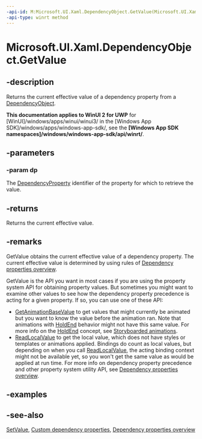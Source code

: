```yaml
---
-api-id: M:Microsoft.UI.Xaml.DependencyObject.GetValue(Microsoft.UI.Xaml.DependencyProperty)
-api-type: winrt method
---
```


<!-- Method syntax
public object GetValue(Windows.UI.Xaml.DependencyProperty dp)
-->

# Microsoft.UI.Xaml.DependencyObject.GetValue

## -description
Returns the current effective value of a dependency property from a [DependencyObject](dependencyobject.md).

**This documentation applies to WinUI 2 for UWP** for [WinUI]/windows/apps/winui/winui3/ in the [Windows App SDK]/windows/apps/windows-app-sdk/, see the **[Windows App SDK namespaces]/windows/windows-app-sdk/api/winrt/**.

## -parameters
### -param dp
The [DependencyProperty](dependencyproperty.md) identifier of the property for which to retrieve the value.

## -returns
Returns the current effective value.

## -remarks
GetValue obtains the current effective value of a dependency property. The current effective value is determined by using rules of [Dependency properties overview](/windows/uwp/xaml-platform/dependency-properties-overview).

GetValue is the API you want in most cases if you are using the property system API for obtaining property values. But sometimes you might want to examine other values to see how the dependency property precedence is acting for a given property. If so, you can use one of these API:


+ [GetAnimationBaseValue](dependencyobject_getanimationbasevalue_1955567622.md) to get values that might currently be animated but you want to know the value before the animation ran. Note that animations with [HoldEnd](../microsoft.ui.xaml.media.animation/fillbehavior.md) behavior might not have this same value. For more info on the [HoldEnd](../microsoft.ui.xaml.media.animation/fillbehavior.md) concept, see [Storyboarded animations](/windows/uwp/graphics/storyboarded-animations).
+ [ReadLocalValue](dependencyobject_readlocalvalue_1526948202.md) to get the local value, which does not have styles or templates or animations applied. Bindings do count as local values, but depending on when you call [ReadLocalValue](dependencyobject_readlocalvalue_1526948202.md), the acting binding context might not be available yet, so you won't get the same value as would be applied at run time.
For more info on dependency property precedence and other property system utility API, see [Dependency properties overview](/windows/uwp/xaml-platform/dependency-properties-overview).

## -examples

## -see-also
[SetValue](dependencyobject_setvalue_1212521140.md), [Custom dependency properties](/windows/uwp/xaml-platform/custom-dependency-properties), [Dependency properties overview](/windows/uwp/xaml-platform/dependency-properties-overview)
